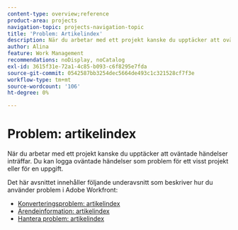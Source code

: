 ```yaml
---
content-type: overview;reference
product-area: projects
navigation-topic: projects-navigation-topic
title: 'Problem: Artikelindex'
description: När du arbetar med ett projekt kanske du upptäcker att oväntade händelser inträffar. Du kan logga oväntade händelser som problem för ett visst projekt eller för en uppgift. Det här avsnittet innehåller följande underavsnitt som beskriver hur du använder problem i Adobe Workfront.
author: Alina
feature: Work Management
recommendations: noDisplay, noCatalog
exl-id: 3615f31e-72a1-4c85-b093-c6f8295e7fda
source-git-commit: 0542587bb3254dec5664de493c1c321528cf7f3e
workflow-type: tm+mt
source-wordcount: '106'
ht-degree: 0%

---
```


# Problem: artikelindex

<!--Audited: 08/2025-->

När du arbetar med ett projekt kanske du upptäcker att oväntade händelser inträffar. Du kan logga oväntade händelser som problem för ett visst projekt eller för en uppgift.

Det här avsnittet innehåller följande underavsnitt som beskriver hur du använder problem i Adobe Workfront:

* [Konverteringsproblem: artikelindex](../../manage-work/issues/convert-issues/convert-issues-overview.md)
* [Ärendeinformation: artikelindex](../../manage-work/issues/issue-information/issue-info-overview.md)
* [Hantera problem: artikelindex](../../manage-work/issues/manage-issues/manage-issues-overview.md)
